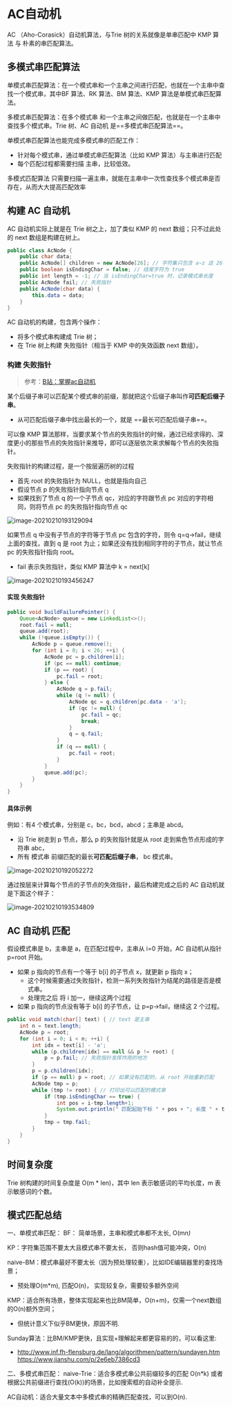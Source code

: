 # AC自动机



AC （Aho-Corasick）自动机算法，与Trie 树的关系就像是单串匹配中 KMP 算法 与 朴素的串匹配算法。



## 多模式串匹配算法

单模式串匹配算法：在一个模式串和一个主串之间进行匹配，也就在一个主串中查找一个模式串，其中BF 算法、RK 算法、BM 算法、KMP 算法是单模式串匹配算法。

多模式串匹配算法：在多个模式串 和一个主串之间做匹配，也就是在一个主串中查找多个模式串。Trie 树、AC 自动机 是==多模式串匹配算法==。

单模式串匹配算法也能完成多模式串的匹配工作：

- 针对每个模式串，通过单模式串匹配算法（比如 KMP 算法）与主串进行匹配
- 每个匹配过程都需要扫描 主串，比较低效。

多模式匹配算法 只需要扫描一遍主串，就能在主串中一次性查找多个模式串是否存在，从而大大提高匹配效率

## 构建 AC 自动机

AC 自动机实际上就是在 Trie 树之上，加了类似 KMP 的 next 数组；只不过此处的 next 数组是构建在树上。

```java
public class AcNode {
    public char data; 
    public AcNode[] children = new AcNode[26]; // 字符集只包含 a~z 这 26 个字符
    public boolean isEndingChar = false; // 结尾字符为 true
    public int length = -1; // 当 isEndingChar=true 时，记录模式串长度
    public AcNode fail; // 失败指针
    public AcNode(char data) {
        this.data = data;
    }
}
```

AC 自动机的构建，包含两个操作：

- 将多个模式串构建成 Trie 树；
- 在 Trie 树上构建 失败指针（相当于 KMP 中的失效函数 next 数组）。

### 构建 失败指针

> 参考：[B站：掌握ac自动机](https://www.bilibili.com/video/BV1uJ411Y7Eg?p=4) 

某个后缀子串可以匹配某个模式串的前缀，那就把这个后缀子串叫作**可匹配后缀子串**。

- 从可匹配后缀子串中找出最长的一个，就是 ==最长可匹配后缀子串==。

可以像 KMP 算法那样，当要求某个节点的失败指针的时候，通过已经求得的、深度更小的那些节点的失败指针来推导，即可以逐层依次来求解每个节点的失败指针。

失败指针的构建过程，是一个按层遍历树的过程

- 首先 root 的失败指针为 NULL，也就是指向自己
- 假设节点 p 的失败指针指向节点 q
- 如果找到了节点 q 的一个子节点 qc，对应的字符跟节点 pc 对应的字符相同，则将节点 pc 的失败指针指向节点 qc

![image-20210210193129094](https://aliyun-typora-img.oss-cn-beijing.aliyuncs.com/imgs/20210210193129.png)

如果节点 q 中没有子节点的字符等于节点 pc 包含的字符，则令 q=q->fail，继续上面的查找，直到 q 是 root 为止；如果还没有找到相同字符的子节点，就让节点 pc 的失败指针指向 root。

- fail 表示失败指针，类似 KMP 算法中 k = next[k]

![image-20210210193456247](https://aliyun-typora-img.oss-cn-beijing.aliyuncs.com/imgs/20210210193456.png)

#### 实现 失败指针

```java
public void buildFailurePointer() {
    Queue<AcNode> queue = new LinkedList<>();
    root.fail = null;
    queue.add(root);
    while (!queue.isEmpty()) {
        AcNode p = queue.remove();
        for (int i = 0; i < 26; ++i) {
            AcNode pc = p.children[i];
            if (pc == null) continue;
            if (p == root) {
                pc.fail = root;
            } else {
                AcNode q = p.fail;
                while (q != null) {
                    AcNode qc = q.children[pc.data - 'a'];
                    if (qc != null) {
                        pc.fail = qc;
                        break;
                    }
                    q = q.fail;
                }
                if (q == null) {
                    pc.fail = root;
                }
            }
            queue.add(pc);
        }
    }
}
```



#### 具体示例

例如：有4 个模式串，分别是 c，bc，bcd，abcd；主串是 abcd。

- 沿 Trie 树走到 p 节点，那么 p 的失败指针就是从 root 走到紫色节点形成的字符串 abc，
- 所有 模式串 前缀匹配的最长**可匹配后缀子串**， bc 模式串。

![image-20210210192052272](https://aliyun-typora-img.oss-cn-beijing.aliyuncs.com/imgs/20210210192052.png)

通过按层来计算每个节点的子节点的失效指针，最后构建完成之后的 AC 自动机就是下面这个样子：

![image-20210210193534809](https://aliyun-typora-img.oss-cn-beijing.aliyuncs.com/imgs/20210210193534.png)

## AC 自动机 匹配

假设模式串是 b，主串是 a，在匹配过程中，主串从 i=0 开始，AC 自动机从指针 p=root 开始。

- 如果 p 指向的节点有一个等于 b[i] 的子节点 x，就更新 p 指向 x；
  - 这个时候需要通过失败指针，检测一系列失败指针为结尾的路径是否是模式串。
  - 处理完之后 将 i 加一，继续这两个过程
- 如果 p 指向的节点没有等于 b[i] 的子节点，让 p=p->fail，继续这 2 个过程。

```java
public void match(char[] text) { // text 是主串
    int n = text.length;
    AcNode p = root;
    for (int i = 0; i < n; ++i) {
        int idx = text[i] - 'a';
        while (p.children[idx] == null && p != root) {
            p = p.fail; // 失败指针发挥作用的地方
        }
        p = p.children[idx];
        if (p == null) p = root; // 如果没有匹配的，从 root 开始重新匹配
        AcNode tmp = p;
        while (tmp != root) { // 打印出可以匹配的模式串
            if (tmp.isEndingChar == true) {
                int pos = i-tmp.length+1;
                System.out.println(" 匹配起始下标 " + pos + "; 长度 " + tmp.length);
            }
            tmp = tmp.fail;
        }
    }
}
```

## 时间复杂度

Trie 树构建的时间复杂度是 O(m * len)，其中 len 表示敏感词的平均长度，m 表示敏感词的个数。

## 模式匹配总结

一、单模式串匹配：
BF： 简单场景，主串和模式串都不太长, O(m*n)*

KP：字符集范围不要太大且模式串不要太长， 否则hash值可能冲突，O(n)

naive-BM：模式串最好不要太长（因为预处理较重），比如IDE编辑器里的查找场景；

-  预处理O(m*m), 匹配O(n)， 实现较复杂，需要较多额外空间

KMP：适合所有场景，整体实现起来也比BM简单，O(n+m)，仅需一个next数组的O(n)额外空间；

- 但统计意义下似乎BM更快，原因不明.

Sunday算法：比BM/KMP更快，且实现+理解起来都更容易的的，可以看这里:

- http://www.inf.fh-flensburg.de/lang/algorithmen/pattern/sundayen.htm
  https://www.jianshu.com/p/2e6eb7386cd3

二、多模式串匹配：
naive-Trie：适合多模式串公共前缀较多的匹配 O(n*k) 或者 根据公共前缀进行查找(O(k))的场景，比如搜索框的自动补全提示.

AC自动机：适合大量文本中多模式串的精确匹配查找，可以到O(n).